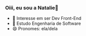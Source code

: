 ### Oiii, eu sou a Natalie👋

- 🔭 Interesse em ser Dev Front-End
- 🌱 Estudo Engenharia de Software
- 😄 Pronomes: ela/dela


